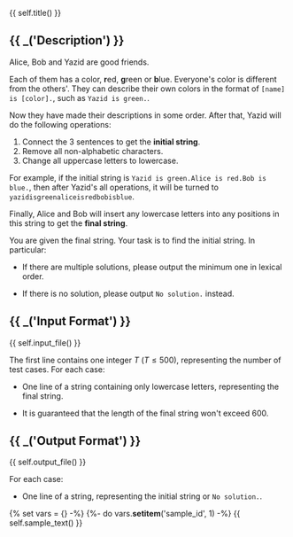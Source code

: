 {{ self.title() }}

## {{ _('Description') }}

Alice, Bob and Yazid are good friends.

Each of them has a color, **r**ed, **g**reen or **b**lue. Everyone's color is different from the others'. They can describe their own colors in the format of `[name] is [color].`, such as `Yazid is green.`.

Now they have made their descriptions in some order. After that, Yazid will do the following operations:

1. Connect the $3$ sentences to get the **initial string**.
2. Remove all non-alphabetic characters.
3. Change all uppercase letters to lowercase.

For example, if the initial string is `Yazid is green.Alice is red.Bob is blue.`, then after Yazid's all operations, it will be turned to `yazidisgreenaliceisredbobisblue`.

Finally, Alice and Bob will insert any lowercase letters into any positions in this string to get the **final string**.

You are given the final string. Your task is to find the initial string. In particular:

* If there are multiple solutions, please output the minimum one in lexical order.

* If there is no solution, please output `No solution.` instead.

## {{ _('Input Format') }}

{{ self.input_file() }}

The first line contains one integer $T$ ($T\leq 500$), representing the number of test cases. For each case:

* One line of a string containing only lowercase letters, representing the final string.

* It is guaranteed that the length of the final string won't exceed $600$.


## {{ _('Output Format') }}

{{ self.output_file() }}

For each case:

* One line of a string, representing the initial string or `No solution.`.

{% set vars = {} -%}
{%- do vars.__setitem__('sample_id', 1) -%}
{{ self.sample_text() }}


